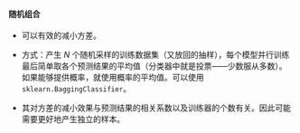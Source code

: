 #### 随机组合

- 可以有效的减小方差。

- 方式：产生 $N$ 个随机采样的训练数据集（又放回的抽样），每个模型并行训练最后简单取各个预测结果的平均值（分类器中就是投票——少数服从多数）。如果能够提供概率，就使用概率的平均值。可以使用 `sklearn.BaggingClassifier`。

- 其对方差的减小效果与预测结果的相关系数以及训练器的个数有关。因此可能需要更好地产生独立的样本。